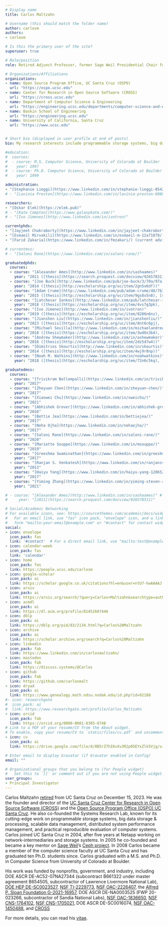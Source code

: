 ```yaml
---
# Display name
title: Carlos Maltzahn

# Username (this should match the folder name)
author: carlosm
authors:
- carlosm

# Is this the primary user of the site?
superuser: true

# Role/position
role: Retired Adjunct Professor, former Sage Weil Presidential Chair for Open Source Software, Founder and former Director of CROSS, OSPO

# Organizations/Affiliations
organizations:
- name: Open Source Program Office, UC Santa Cruz (OSPO)
  url: "https://ospo.ucsc.edu"
- name: Center for Research in Open Source Software (CROSS)
  url: "https://cross.ucsc.edu"
- name: Department of Computer Science & Engineering
  url: "https://engineering.ucsc.edu/departments/computer-science-and-engineering"
- name: Baskin School of Engineering
  url: "https://engineering.ucsc.edu"
- name: University of California, Santa Cruz
  url: "https://www.ucsc.edu"


# Short bio (displayed in user profile at end of posts)
bio: My research interests include programmable storage systems, big data storage & processing, scalable data management, distributed systems performance management, and practical reproducible research.

#education:
#  courses:
#  - course: M.S. Computer Science, University of Colorado at Boulder
#    year: 1997
#  - course: Ph.D. Computer Science, University of Colorado at Boulder
#    year: 1999

administration:
- "[Stephanie Lieggi](https://www.linkedin.com/in/stephanie-lieggi-8542624/)"
# - "[Lavinia Preston](https://www.linkedin.com/in/lavinia-preston-60806b127/)"

researchers:
- "[Oskar Elek](https://elek.pub)"
# - "[Kate Compton](https://www.galaxykate.com/)"
# - "[Ivo Jimenez](http://www.linkedin.com/in/ivotron)"

currentphds:
- "[Jayjeet Chakraborty](https://www.linkedin.com/in/jayjeet-chakraborty-077579162/) (current advisor: [Heiner Litz](https://www.linkedin.com/in/heiner-litz-3a332713/))"
- "[Esmaeil Mirvakili](https://www.linkedin.com/in/esmaeil-m-12a71879/) (current advisor: [Chen Qian](https://www.linkedin.com/in/chen-qian-7b59b521/))"
- "[Farid Zakaria](https://www.linkedin.com/in/fmzakari/) (current advisor: [Andrew Quinn](https://arquinn.github.io/))"

# currentmss:
# - "[Saloni Rane](https://www.linkedin.com/in/saloni-rane/)"

graduatedphds:
  courses:
  - course: "[Alexander Ames](http://www.linkedin.com/in/sashaames)"
    year: "2011 ([thesis](https://search.proquest.com/docview/926578311))"
  - course: "[Joe Buck](http://www.linkedin.com/pub/joe-buck/3/70a/97a)"
    year: "2014 ([thesis](http://escholarship.org/uc/item/2gn5x6df))"
  - course: "[Adam Crume](http://www.linkedin.com/pub/adam-crume/48/7b3/330)"
    year: "2015 ([thesis](http://escholarship.org/uc/item/9gs8x5n8), [slides](https://drive.google.com/file/d/0B5rZ7hI6vXv3OEhoZVFxNzQ4Qlk/view?usp=sharing&resourcekey=0-Fmqd5UR_6EHJVPpWFHW9Dg))"
  - course: "[Latchesar Ionkov](http://www.linkedin.com/pub/latchesar-ionkov/2/b9b/768)"
    year: "2018 ([thesis](https://escholarship.org/uc/item/4vs7g3pk), [slides](https://drive.google.com/file/d/1HsZAFm6RDHI_sZlqx0L94vXoUMO03By8/view?usp=sharing))"
  - course: "[Ivo Jimenez](http://www.linkedin.com/in/ivotron)"
    year: "2019 ([thesis](https://escholarship.org/uc/item/8206n6nz), [slides](https://docs.google.com/presentation/d/16SDV4etFvGVRmxuPNns97ivSJv1IleJd/edit?usp=sharing&ouid=105297454540541468964&rtpof=true&sd=true))"
  - course: "[Jianshen Liu](https://www.linkedin.com/in/jianshenliu/)"
    year: "2023 ([thesis](https://escholarship.org/uc/item/8nt6c6pj), [slides](https://docs.google.com/presentation/d/16AaXtVfVrPRFy8EOTcC90LMYpuQnpDZI/edit?usp=sharing&ouid=105297454540541468964&rtpof=true&sd=true))"
  - course: "[Michael Sevilla](http://www.linkedin.com/in/michaelandrewsevilla)"
    year: "2018 ([thesis](https://escholarship.org/uc/item/3wd0x3b4), [slides](https://docs.google.com/presentation/d/1pbVKC8HLvuihNpf6NJ3SS1rtc7O2DHgrEB2Oj3ZiWyo/edit?usp=sharing))"
  - course: "[Andrew Shewmaker](http://www.linkedin.com/in/ashewmaker)"
    year: "2016 ([thesis](http://escholarship.org/uc/item/2dz5d7w4))"
  - course: "[Dimitrios Skourtis](http://www.linkedin.com/in/skourtis)"
    year: "2014 ([thesis](http://escholarship.org/uc/item/4wj9r8np))"
  - course: "[Noah M. Watkins](http://www.linkedin.com/in/noahwatkins)"
    year: "2018 ([thesis](https://escholarship.org/uc/item/72n6c5kq), [slides](https://docs.google.com/presentation/d/1wlhs59LS1bEzynKK_yaE_NSD2jgf9eeH/edit?usp=sharing&ouid=105297454540541468964&rtpof=true&sd=true))"

graduatedmss:
  courses:
  - course: "[Trivikram Bollempalli](https://www.linkedin.com/in/trivikram-bollempalli-079a375b/)"
    year: "2017"
  - course: "[Zheyuan Chen](https://www.linkedin.com/in/zheyuan-chen/)"
    year: "2017"
  - course: "[Xiaowei Chu](https://www.linkedin.com/in/xweichu/)"
    year: "2021"
  - course: "[Abhishek Grover](https://www.linkedin.com/in/abhishek-grover-8183a024/)"
    year: "2016"
  - course: "[Bettie Jea](https://www.linkedin.com/in/bettiejea/)"
    year: "2017"
  - course: "[Neha Ojha](https://www.linkedin.com/in/nehaojha/)"
    year: "2017"
  - course: "[Saloni Rane](https://www.linkedin.com/in/saloni-rane/)"
    year: "2020"
  - course: "[Mariette Souppe](https://www.linkedin.com/in/msouppe/)"
    year: "2019"
  - course: "[Greeshma Swaminathan](https://www.linkedin.com/in/greeshmaswaminathan/)"
    year: "2017"
  - course: "[Ranjan S. Venkatesh](https://www.linkedin.com/in/ranjansv/)"
    year: "2013"
  - course: "[Haiyu Yang](https://www.linkedin.com/in/haiyu-yang-120652b4/)"
    year: "2017"
  - course: "[Yiming Zhang](https://www.linkedin.com/in/yiming-steven-zhang/)"
    year: "2021"

# - course: "[Alexander Ames](http://www.linkedin.com/in/sashaames)" #
#	  year: "[2011](https://search.proquest.com/docview/926578311)"

# Social/Academic Networking
# For available icons, see: https://sourcethemes.com/academic/docs/widgets/#icons
#   For an email link, use "fas" icon pack, "envelope" icon, and a link in the
#   form "mailto:your-email@example.com" or "#contact" for contact widget.
social:
- icon: envelope
  icon_pack: fas
  link: '#contact'  # For a direct email link, use "mailto:test@example.org".
- icon: calendar-week
  icon_pack: fas
  link: 'calendar'
- icon: home
  icon_pack: fas
  link: https://people.ucsc.edu/carlosm
- icon: google-scholar
  icon_pack: ai
  link: https://scholar.google.co.uk/citations?hl=en&user=ntU7-hwAAAAJ
- icon: arxiv
  icon_pack: ai
  link: https://arxiv.org/search/?query=Carlos+Maltzahn&searchtype=author&abstracts=show&order=-announced_date_first&size=50
- icon: acmdl
  icon_pack: ai
  link: https://dl.acm.org/profile/81452607446
- icon: dblp
  icon_pack: ai
  link: https://dblp.org/pid/83/2134.html?q=Carlos%20Maltzahn
- icon: archive
  icon_pack: ai
  link: https://scholar.archive.org/search?q=Carlos%20Maltzahn
- icon: linkedin
  icon_pack: fab
  link: https://www.linkedin.com/in/carlosmaltzahn/
- icon: mastodon
  icon_pack: fab
  link: https://discuss.systems/@Carlos
- icon: github
  icon_pack: fab
  link: https://github.com/carlosmalt
- icon: dryad
  icon_pack: ai
  link: https://www.genealogy.math.ndsu.nodak.edu/id.php?id=92188
#- icon: researchgate
#  icon_pack: ai
#  link: https://www.researchgate.net/profile/Carlos_Maltzahn
- icon: orcid
  icon_pack: fab
  link: https://orcid.org/0000-0001-8305-0748
# Link to a PDF of your resume/CV from the About widget.
# To enable, copy your resume/CV to `static/files/cv.pdf` and uncomment the lines below.  
- icon: cv
  icon_pack: ai
  link: https://drive.google.com/file/d/0B5rZ7hI6vXv3R2p0SEYxZlk5Vjg/view?usp=sharing

# Enter email to display Gravatar (if Gravatar enabled in Config)
email: ""

# Organizational groups that you belong to (for People widget)
#   Set this to `[]` or comment out if you are not using People widget.  
user_groups:
- Principal Investigator
---
```

<!--
<div id="twitter-feed" style="float:right; width:30%; text-align:right; margin-top:-10px; ">
<a class="twitter-timeline" data-width="300" data-height="800" data-theme="light" href="https://twitter.com/CarlosMaltzahn?ref_src=twsrc%5Etfw">Tweets by Carlos Maltzahn</a> <script async src="https://platform.twitter.com/widgets.js" charset="utf-8"></script></div>
-->

Carlos Maltzahn [retired](/news/20231215/) from UC Santa Cruz on December 15, 2023. He was the founder and director of the [UC Santa Cruz Center for Research in Open Source Software (CROSS)](https://cross.ucsc.edu) and the [Open Source Program Office (OSPO) UC Santa Cruz](/). He also co-founded the Systems Research Lab, known for its cutting-edge work on programmable storage systems, big data storage & processing, scalable data management, distributed system performance management, and practical reproducible evaluation of computer systems. Carlos joined UC Santa Cruz in 2004, after five years at Netapp working on network-intermediaries and storage systems. In 2005 he co-founded and became a key mentor on [Sage Weil](https://en.wikipedia.org/wiki/Sage_Weil)’s [Ceph project](https://ceph.io). In 2008 Carlos became a member of the computer science faculty at UC Santa Cruz and has graduated ten Ph.D. students since. Carlos graduated with a M.S. and Ph.D. in Computer Science from University of Colorado at Boulder.

His work was funded by nonprofits, government, and industry, including DOE ASCR DE-AC52-07NA27344 (subcontract B661322 under master agreement B654505, subcontractor of Lawrence Livermore National Lab), [DOE HEP DE-SC0023527](https://watchep.org), [NSF TI-2229773](https://www.nsf.gov/awardsearch/showAward?AWD_ID=2229773), [NSF OAC-2226407](https://www.nsf.gov/awardsearch/showAward?AWD_ID=2226407), the [Alfred P. Sloan Foundation G-2021-16957](https://sloan.org/grant-detail/9723), DOE ASCR DE-NA0003525 (FWP 20-023266, subcontractor of Sandia National Labs), [NSF OAC-1836650](https://www.nsf.gov/awardsearch/showAward?AWD_ID=1836650), [NSF CNS-1764102](https://www.nsf.gov/awardsearch/showAward?AWD_ID=1764102), [NSF CNS-1705021](https://www.nsf.gov/awardsearch/showAward?AWD_ID=1705021), DOE ASCR DE-SC0016074, [NSF OAC-1450488](https://www.nsf.gov/awardsearch/showAward?AWD_ID=1450488), and [CROSS](https://cross.ucsc.edu)

For more details, you can read his [vitae](https://drive.google.com/file/d/0B5rZ7hI6vXv3R2p0SEYxZlk5Vjg/view?usp=sharing).
